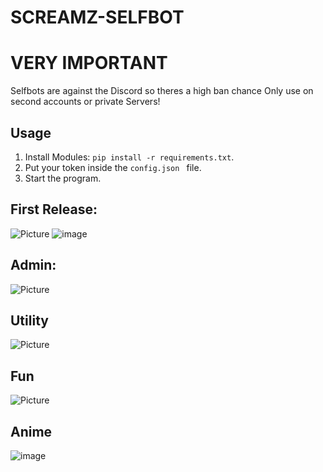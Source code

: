 # SCREAMZ-SELFBOT
# VERY IMPORTANT
Selfbots are against the Discord so theres a high ban chance
Only use on second accounts or private Servers!
## Usage
1. Install Modules: ``pip install -r requirements.txt``.
2. Put your token inside the ``config.json `` file.
3. Start the program.
## First Release:
![Picture](https://cdn.discordapp.com/attachments/816951499544068116/877092553411923988/unknown.png)
![image](https://user-images.githubusercontent.com/78593516/130056792-e94fc907-5748-43ee-827a-504a6144f144.png)
## Admin:
![Picture](https://cdn.discordapp.com/attachments/877254501663408149/877261895369900102/unknown.png)
## Utility
![Picture](https://cdn.discordapp.com/attachments/816951499544068116/877259335699431494/unknown.png)
## Fun 
![Picture](https://cdn.discordapp.com/attachments/816951499544068116/877259426187325460/unknown.png)
## Anime
![image](https://user-images.githubusercontent.com/78593516/130056505-3cf86425-bbcf-4ab0-9819-97c80a4d29d7.png)


